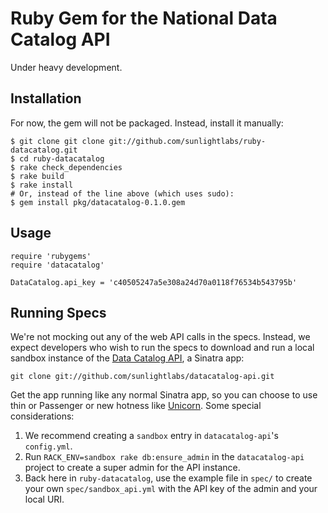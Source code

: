 # Ruby Gem for the National Data Catalog API

Under heavy development.

## Installation

For now, the gem will not be packaged. Instead, install it manually:

    $ git clone git clone git://github.com/sunlightlabs/ruby-datacatalog.git 
    $ cd ruby-datacatalog
    $ rake check_dependencies
    $ rake build
    $ rake install
    # Or, instead of the line above (which uses sudo):
    $ gem install pkg/datacatalog-0.1.0.gem

## Usage

    require 'rubygems'
    require 'datacatalog'

    DataCatalog.api_key = 'c40505247a5e308a24d70a0118f76534b543795b'
    
## Running Specs

We're not mocking out any of the web API calls in the specs. Instead, we expect developers who wish to run the specs to download and run a local sandbox instance of the [Data Catalog API](http://github.com/sunlightlabs/datacatalog-api), a Sinatra app:

    git clone git://github.com/sunlightlabs/datacatalog-api.git

Get the app running like any normal Sinatra app, so you can choose to use thin or Passenger or new hotness like [Unicorn](http://unicorn.bogomips.org/). Some special considerations:

1. We recommend creating a `sandbox` entry in `datacatalog-api`'s `config.yml`.
2. Run `RACK_ENV=sandbox rake db:ensure_admin` in the `datacatalog-api` project to create a super admin for the API instance.
3. Back here in `ruby-datacatalog`, use the example file in `spec/` to create your own `spec/sandbox_api.yml` with the API key of the admin and your local URI.

